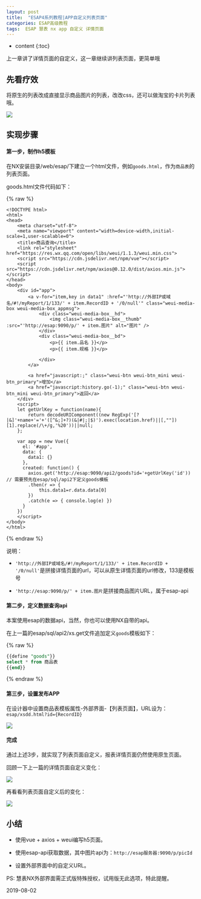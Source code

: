 ```yaml
---
layout: post
title:  "ESAP4系列教程|APP自定义列表页面"
categories: ESAP高级教程
tags:  ESAP 慧表 nx app 自定义 详情页面
---
```


* content
{:toc}

上一章讲了详情页面的自定义，这一章继续讲列表页面，更简单哦

## 先看疗效

将原生的列表改成直接显示商品图片的列表，改改css，还可以做淘宝的卡片列表哦。

![](/img/esap4a9-1.gif)

## 实现步骤

#### 第一步，制作h5模板
在NX安装目录/web/esap/下建立一个html文件，例如`goods.html`，作为`商品表`的列表页面。

goods.html文件代码如下：

{% raw %} 

```
<!DOCTYPE html>
<html>
<head>
    <meta charset="utf-8">
	<meta name="viewport" content="width=device-width,initial-scale=1,user-scalable=0">
    <title>商品查询</title>
	<link rel="stylesheet" href="https://res.wx.qq.com/open/libs/weui/1.1.3/weui.min.css">
	<script src="https://cdn.jsdelivr.net/npm/vue"></script>
	<script src="https://cdn.jsdelivr.net/npm/axios@0.12.0/dist/axios.min.js"></script>
</head>
<body>
	<div id="app">
        <a v-for="item,key in data1" :href="'http://外部IP或域名/#!/myReport/1/133/' + item.RecordID + '/0/null'" class="weui-media-box weui-media-box_appmsg">
			<div class="weui-media-box__hd">
				<img class="weui-media-box__thumb" :src="'http://esap:9090/p/' + item.图片" alt="图片" />
			</div>
			<div class="weui-media-box__bd">
				<p>{{ item.品名 }}</p>
				<p>{{ item.规格 }}</p>

			</div>
		</a>
		
		<a href="javascript:;" class="weui-btn weui-btn_mini weui-btn_primary">增加</a>	   
	    <a href="javascript:history.go(-1);" class="weui-btn weui-btn_mini weui-btn_primary">返回</a>	    
	</div>
	<script>
	let getUrlKey = function(name){
        return decodeURIComponent((new RegExp('[?|&]'+name+'='+'([^&;]+?)(&|#|;|$)').exec(location.href)||[,""])[1].replace(/\+/g,'%20'))||null;
    };
	
	var app = new Vue({
	  el: '#app',
	  data: {
	    data1: {}
	  },
	  created: function() {
		axios.get('http://esap:9090/api2/goods?id='+getUrlKey('id')) // 需要预先在esap/sql/api2下定义goods模板
		.then(r => { 
			this.data1=r.data.data[0]			
		})
		.catch(e => { console.log(e) })
	  }
	})
	</script>
</body>
</html>
```

{% endraw %} 

说明：

* `'http://外部IP或域名/#!/myReport/1/133/' + item.RecordID + '/0/null'`是拼接详情页面的url，可以从原生详情页面的url修改，133是模板号

* `'http://esap:9090/p/' + item.图片`是拼接商品图片URL，属于esap-api

#### 第二步，定义数据查询api

本案使用esap的数据api，当然，你也可以使用NX自带的api。

在上一篇的esap/sql/api2/xs.get文件追加定义`goods`模板如下：

{% raw %}

```sql
{{define "goods"}}
select * from 商品表
{{end}}
```

{% endraw %}

#### 第三步，设置发布APP

在设计器中设置商品表模板属性-外部界面-【列表页面】，URL设为：`esap/xsdd.html?id={RecordID}`

![](/img/esap4a9-2.png)

#### 完成

通过上述3步，就实现了列表页面自定义，报表详情页面仍然使用原生页面。

回顾一下上一篇的详情页面自定义变化：

![](/img/esap4a9-3.png)

再看看列表页面自定义后的变化：

![](/img/esap4a9-4.png)

## 小结

* 使用vue + axios + weui编写h5页面。

* 使用esap-api获取数据，其中图片api为：`http://esap服务器:9090/p/picId`

* 设置外部界面中的自定义URL。

PS: 慧表NX外部界面需正式版特殊授权，试用版无此选项，特此提醒。

2019-08-02